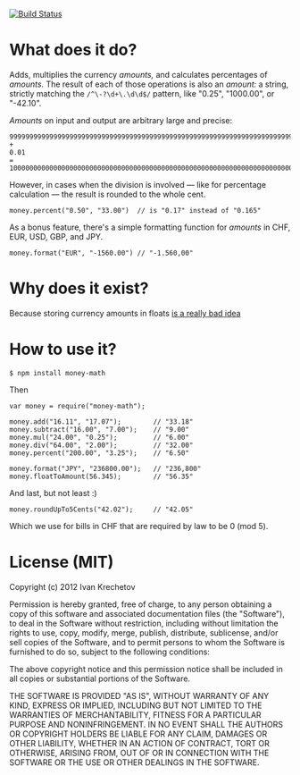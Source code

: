 [![Build Status](https://travis-ci.org/ikr/money-math.svg?branch=master)](https://travis-ci.org/ikr/money-math)

# What does it do?

Adds, multiplies the currency _amounts,_ and calculates percentages of _amounts._ The result of
each of those operations is also an _amount:_ a string, strictly matching the `/^\-?\d+\.\d\d$/`
pattern, like "0.25", "1000.00", or "-42.10".

_Amounts_ on input and output are arbitrary large and precise:

    99999999999999999999999999999999999999999999999999999999999999999999999999999999.99
    +
    0.01
    =
    100000000000000000000000000000000000000000000000000000000000000000000000000000000.00

However, in cases when the division is involved — like for percentage calculation — the result is
rounded to the whole cent.

    money.percent("0.50", "33.00")  // is "0.17" instead of "0.165"

As a bonus feature, there's a simple formatting function for _amounts_ in CHF, EUR, USD, GBP, and
JPY.

    money.format("EUR", "-1560.00") // "-1.560,00"

# Why does it exist?

Because storing currency amounts in floats [is a really bad idea](http://stackoverflow.com/questions/3730019/why-not-use-double-or-float-to-represent-currency)

# How to use it?

    $ npm install money-math

Then

    var money = require("money-math");

    money.add("16.11", "17.07");        // "33.18"
    money.subtract("16.00", "7.00");    // "9.00"
    money.mul("24.00", "0.25");         // "6.00"
    money.div("64.00", "2.00");         // "32.00"
    money.percent("200.00", "3.25");    // "6.50"

    money.format("JPY", "236800.00");   // "236,800"
    money.floatToAmount(56.345);        // "56.35"

And last, but not least :)

    money.roundUpTo5Cents("42.02");     // "42.05"

Which we use for bills in CHF that are required by law to be 0 (mod 5).

# License (MIT)

Copyright (c) 2012 Ivan Krechetov

Permission is hereby granted, free of charge, to any person obtaining a copy of this software and associated documentation files (the "Software"), to deal in the Software without restriction, including without limitation the rights to use, copy, modify, merge, publish, distribute, sublicense, and/or sell copies of the Software, and to permit persons to whom the Software is furnished to do so, subject to the following conditions:

The above copyright notice and this permission notice shall be included in all copies or substantial portions of the Software.

THE SOFTWARE IS PROVIDED "AS IS", WITHOUT WARRANTY OF ANY KIND, EXPRESS OR IMPLIED, INCLUDING BUT NOT LIMITED TO THE WARRANTIES OF MERCHANTABILITY, FITNESS FOR A PARTICULAR PURPOSE AND NONINFRINGEMENT. IN NO EVENT SHALL THE AUTHORS OR COPYRIGHT HOLDERS BE LIABLE FOR ANY CLAIM, DAMAGES OR OTHER LIABILITY, WHETHER IN AN ACTION OF CONTRACT, TORT OR OTHERWISE, ARISING FROM, OUT OF OR IN CONNECTION WITH THE SOFTWARE OR THE USE OR OTHER DEALINGS IN THE SOFTWARE.
